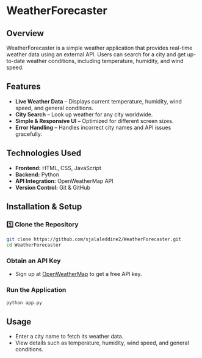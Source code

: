 # WeatherForecaster

## Overview

WeatherForecaster is a simple weather application that provides real-time weather data using an external API. Users can search for a city and get up-to-date weather conditions, including temperature, humidity, and wind speed.

## Features

- **Live Weather Data** – Displays current temperature, humidity, wind speed, and general conditions.
- **City Search** – Look up weather for any city worldwide.
- **Simple & Responsive UI** – Optimized for different screen sizes.
- **Error Handling** – Handles incorrect city names and API issues gracefully.

## Technologies Used

- **Frontend:** HTML, CSS, JavaScript
- **Backend:** Python
- **API Integration:** OpenWeatherMap API
- **Version Control:** Git & GitHub

## Installation & Setup

### 1️⃣ Clone the Repository

```bash
git clone https://github.com/sjalaleddine2/WeatherForecaster.git
cd WeatherForecaster
```

### Obtain an API Key

- Sign up at [OpenWeatherMap](https://openweathermap.org/api) to get a free API key.

### Run the Application

```bash
python app.py
```

## Usage

- Enter a city name to fetch its weather data.
- View details such as temperature, humidity, wind speed, and general conditions.

